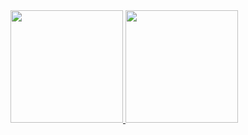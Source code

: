 <div>
<a href="https://github.com/KTROXZ">
<img height="180em" src="https://github-readme-stats.vercel.app/api/top-langs/?username=KTROXZ&layout=compact&langs_count=7&theme=black"/>
<img height="180em" src="https://github-readme-stats.vercel.app/api?username=KTROXZ&show_icons=true&theme=black"/>
</div>
